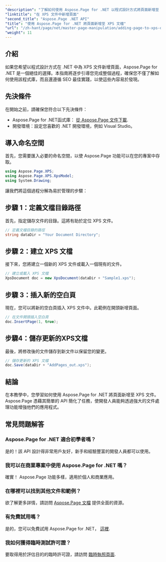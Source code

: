 ```yaml
---
"description": "了解如何使用 Aspose.Page for .NET 以程式設計方式將頁面新增至 XPS 文件。本綜合指南涵蓋先決條件、程式碼範例和常見問題。"
"linktitle": "在 XPS 文件中新增頁面"
"second_title": "Aspose.Page .NET API"
"title": "使用 Aspose.Page for .NET 將頁面新增至 XPS 文檔"
"url": "/zh-hant/page/net/master-page-manipulation/adding-page-to-xps-document/"
"weight": 11
---
```


## 介紹

如果您希望以程式設計方式在 .NET 中為 XPS 文件新增頁面，Aspose.Page for .NET 是一個絕佳的選擇。本指南將逐步引導您完成整個過程，確保您不僅了解如何使用該程式庫，而且還遵循 SEO 最佳實踐，以使這些內容易於發現。

## 先決條件

在開始之前，請確保您符合以下先決條件：

- Aspose.Page for .NET函式庫： [從 Aspose.Page 文件下載](https://reference。aspose.com/page/net/).
- 開發環境：設定您喜歡的 .NET 開發環境，例如 Visual Studio。

## 導入命名空間

首先，您需要匯入必要的命名空間，以使 Aspose.Page 功能可以在您的專案中存取。

```csharp
using Aspose.Page.XPS;
using Aspose.Page.XPS.XpsModel;
using System.Drawing;
```

讓我們將這個過程分解為易於管理的步驟：

## 步驟 1：定義文檔目錄路徑

首先，指定儲存文件的目錄。這將有助於定位 XPS 文件。

```csharp
// 定義文檔目錄的路徑
string dataDir = "Your Document Directory";
```

## 步驟 2：建立 XPS 文檔

接下來，您將建立一個新的 XPS 文件或載入一個現有的文件。

```csharp
// 建立或載入 XPS 文檔
XpsDocument doc = new XpsDocument(dataDir + "Sample1.xps");
```

## 步驟 3：插入新的空白頁

現在，您可以將新的空白頁插入 XPS 文件中。此範例在開頭新增頁面。

```csharp
// 在文件開頭插入空白頁
doc.InsertPage(1, true);
```

## 步驟4：儲存更新的XPS文檔

最後，將修改後的文件儲存到新文件以保留您的變更。

```csharp
// 儲存更新的 XPS 文檔
doc.Save(dataDir + "AddPages_out.xps");
```

## 結論

在本教學中，您學習如何使用 Aspose.Page for .NET 將頁面新增至 XPS 文件。 Aspose.Page 憑藉其簡單的 API 簡化了任務，使開發人員能夠透過強大的文件處理功能增強他們的應用程式。

## 常見問題解答

### Aspose.Page for .NET 適合初學者嗎？

是的！該 API 設計得非常用戶友好，新手和經驗豐富的開發人員都可以使用。

### 我可以在商業專案中使用 Aspose.Page for .NET 嗎？

確實！ Aspose.Page 功能多樣，適用於個人和商業應用。

### 在哪裡可以找到其他文件和範例？

欲了解更多詳情，請訪問 [Aspose.Page 文檔](https://reference.aspose.com/page/net/) 提供全面的資源。

### 有免費試用嗎？

是的，您可以免費試用 Aspose.Page for .NET， [這裡](https://releases。aspose.com/).

### 我如何獲得臨時測試許可證？

要取得用於評估目的的臨時許可證，請訪問 [臨時執照頁面](https://purchase。conholdate.com/temporary-license/).